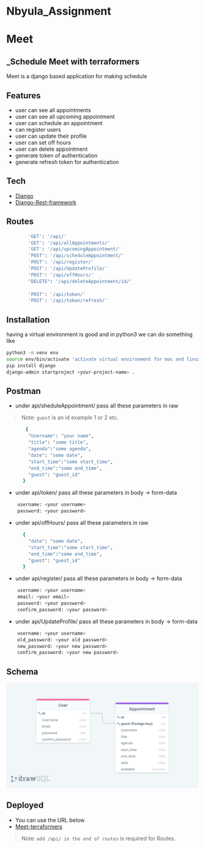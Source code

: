 # Nbyula_Assignment

# Meet

## \_Schedule Meet with terraformers

Meet is a django based application for making schedule

## Features

- user can see all appointments
- user can see all upcoming appointment
- user can schedule an appointment
- can register users
- user can update their profile
- user can set off hours
- user can delete appointment
- generate token of authentication
- generate refresh token for authentication

## Tech

- [Django](https://www.djangoproject.com)
- [Django-Rest-framework](https://www.django-rest-framework.org)

## Routes

```sh
        'GET': '/api/'
        'GET': '/api/allAppointments/'
        'GET': '/api/upcomingAppointment/'
        'POST': '/api/scheduleAppointment/'
        'POST': '/api/register/'
        'POST': '/api/UpdateProfile/'
        'POST': '/api/offHours/'
        "DELETE": '/api/deleteAppointment/id/'

        'POST': '/api/token/'
        'POST': '/api/token/refresh/'
```

## Installation

having a virtual environment is good and in python3 we can do something like

```sh
python3 -m venv env
source env/bin/activate 'activate virtual environment for mac and linux machine'
pip install django
django-admin startproject <your-project-name> .
```

## Postman
- under api/sheduleAppointment/ pass all these parameters in raw
> Note: `guest` is an id example 1 or 2 etc.
```sh
       {
        "Username": "your name",
        "title": "some title",
        "agenda":"some agenda",
        "date": "some date",
        "start_time":"some start_time",
        "end_time":"some end_time",
        "guest": "guest_id"
      } 
```
- under api/token/ pass all these parameters in body -> form-data
```sh
    username: <your username>
    password: <your password>
```
- under api/offHours/ pass all these parameters in raw
```sh
      {
        "date": "some date",
        "start_time":"some start_time",
        "end_time":"some end_time",
        "guest": "guest_id"
      }
```
- under api/register/ pass all these parameters in body -> form-data
```sh
    username: <your username>
    email: <your email>
    password: <your password>
    confirm_password: <your password>
```
- under api/UpdateProfile/ pass all these parameters in body -> form-data
```sh
    username: <your username>
    old_password: <your old password>
    new_password: <your new password>
    confirm_password: <your new password>
```


## Schema
![drawSQL-export-2022-07-03_19_50](Image/schema.png)


## Deployed
- You can use the URL below
- [Meet-terraformers](https://meet-terraformers.herokuapp.com)

> Note: `add /api/ in the end of routes` is required for Routes.


